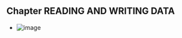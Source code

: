 ## Chapter READING AND WRITING DATA
* ![image](https://user-images.githubusercontent.com/90795738/209992742-2d89aeaa-b53c-4353-9e58-9dfe8234a4f5.png)

